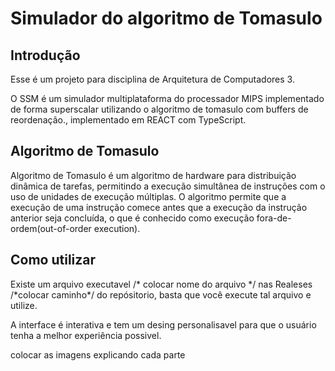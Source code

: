# Simulador do algoritmo de Tomasulo
## Introdução
<p>Esse é um projeto para disciplina de Arquitetura de Computadores 3.</p>
<p>O SSM é um simulador multiplataforma do processador MIPS implementado de forma superscalar utilizando o algoritmo de tomasulo com buffers de reordenação., implementado em REACT com TypeScript.</p>


## Algoritmo de Tomasulo
<p> Algoritmo de Tomasulo é um algoritmo de hardware para distribuição dinâmica de tarefas, permitindo a execução simultânea de instruções com o uso de unidades de execução múltiplas. O algoritmo permite que a execução de uma instrução comece antes que a execução da instrução anterior seja concluída, o que é conhecido como execução fora-de-ordem(out-of-order execution).</p>

## Como utilizar
<p> Existe um arquivo executavel /* colocar nome do arquivo */ nas Realeses /*colocar caminho*/ do repósitorio, basta que você execute tal arquivo e utilize.</p>
<p> A interface é interativa e tem um desing personalisavel para que o usuário tenha a melhor experiência possivel.</p>
<p> colocar as imagens explicando cada parte</p>


